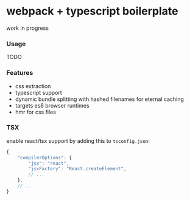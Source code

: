 # webpack + typescript boilerplate

work in progress

### Usage
TODO

### Features
* css extraction
* typescript support
* dynamic bundle splitting with hashed filenames for eternal caching
* targets es6 browser runtimes
* hmr for css files

### TSX

enable react/tsx support by adding this to `tsconfig.json`:

```javascript
{
	"compilerOptions": {
		"jsx": "react",
		"jsxFactory": "React.createElement",
		// ...
	},
	// ...
}
```
